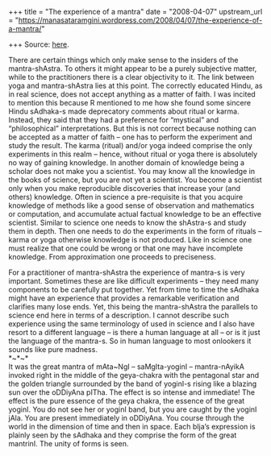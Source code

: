 +++
title = "The experience of a mantra"
date = "2008-04-07"
upstream_url = "https://manasataramgini.wordpress.com/2008/04/07/the-experience-of-a-mantra/"

+++
Source: [here](https://manasataramgini.wordpress.com/2008/04/07/the-experience-of-a-mantra/).

There are certain things which only make sense to the insiders of the mantra-shAstra. To others it might appear to be a purely subjective matter, while to the practitioners there is a clear objectivity to it. The link between yoga and mantra-shAstra lies at this point. The correctly educated Hindu, as in real science, does not accept anything as a matter of faith. I was incited to mention this because R mentioned to me how she found some sincere Hindu sAdhaka-s made deprecatory comments about ritual or karma. Instead, they said that they had a preference for “mystical” and “philosophical” interpretations. But this is not correct because nothing can be accepted as a matter of faith – one has to perform the experiment and study the result. The karma
(ritual) and/or yoga indeed comprise the only experiments in this realm
– hence, without ritual or yoga there is absolutely no way of gaining knowledge. In another domain of knowledge being a scholar does not make you a scientist. You may know all the knowledge in the books of science, but you are not yet a scientist. You become a scientist only when you make reproducible discoveries that increase your (and others) knowledge. Often in science a pre-requisite is that you acquire knowledge of methods like a good sense of observation and mathematics or computation, and accumulate actual factual knowledge to be an effective scientist. Similar to science one needs to know the shAstra-s and study them in depth. Then one needs to do the experiments in the form of rituals –karma or yoga otherwise knowledge is not produced. Like in science one must realize that one could be wrong or that one may have incomplete knowledge. From approximation one proceeds to preciseness.

For a practitioner of mantra-shAstra the experience of mantra-s is very important. Sometimes these are like difficult experiments – they need many components to be carefully put together. Yet from time to time the sAdhaka might have an experience that provides a remarkable verification and clarifies many lose ends. Yet, this being the mantra-shAstra the parallels to science end here in terms of a description. I cannot describe such experience using the same terminology of used in science and I also have resort to a different language – is there a human language at all – or is it just the language of the mantra-s. So in human language to most onlookers it sounds like pure madness.  
\*\~\*\~\*  
It was the great mantra of mAta\~NgI – saMgIta-yoginI – mantra-nAyikA invoked right in the middle of the geya-chakra with the pentagonal star and the golden triangle surrounded by the band of yoginI-s rising like a blazing sun over the oDDiyAna pITha. The effect is so intense and immediate! The effect is the pure essence of the geya chakra, the essence of the great yoginI. You do not see her or yoginI band, but you are caught by the yoginI jAla. You are present immediately in oDDiyAna. You course through the world in the dimension of time and then in space. Each bIja’s expression is plainly seen by the sAdhaka and they comprise the form of the great mantrinI. The unity of forms is seen.

